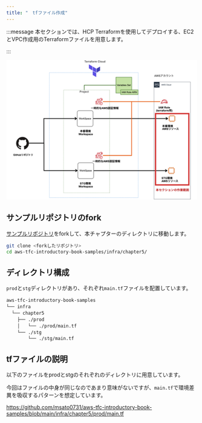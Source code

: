 ```yaml
---
title: "　tfファイル作成"
---
```


:::message
本セクションでは、HCP Terraformを使用してデプロイする、EC2とVPC作成用のTerraformファイルを用意します。

:::

![](/images/chapter_5/03-diagram.png)

## サンプルリポジトリのfork

[サンプルリポジトリ](https://github.com/msato0731/aws-tfc-introductory-book-samples)をforkして、本チャプターのディレクトリに移動します。

```bash
git clone <forkしたリポジトリ>
cd aws-tfc-introductory-book-samples/infra/chapter5/
```

## ディレクトリ構成

`prod`と`stg`ディレクトリがあり、それぞれ`main.tf`ファイルを配置しています。

```bash
aws-tfc-introductory-book-samples
└── infra
  └── chapter5
    ├── ./prod
    │   └── ./prod/main.tf
    └── ./stg
        └── ./stg/main.tf
```

## tfファイルの説明

以下のファイルをprodとstgのそれぞれのディレクトリに用意しています。

今回はファイルの中身が同じなのであまり意味がないですが、`main.tf`で環境差異を吸収するパターンを想定しています。

https://github.com/msato0731/aws-tfc-introductory-book-samples/blob/main/infra/chapter5/prod/main.tf